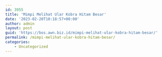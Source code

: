 ```yaml
---
id: 3955
title: 'Mimpi Melihat Ular Kobra Hitam Besar'
date: '2023-02-20T10:18:57+00:00'
author: admin
layout: post
guid: 'https://bos.awn.biz.id/mimpi-melihat-ular-kobra-hitam-besar/'
permalink: /mimpi-melihat-ular-kobra-hitam-besar/
categories:
    - Uncategorized
---
```


